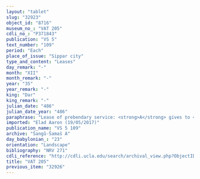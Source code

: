 ```yaml
---
layout: "tablet"
slug: "32923"
object_id: "8716"
museum_no_: "VAT 205"
cdli_no_: "P371843"
publication: "VS 5"
text_number: "109"
period: "Each"
place_of_issue: "Sippar city"
type_and_content: "Leases"
day_remark: "-"
month: "XII"
month_remark: "-"
year: "35"
year_remark: "-"
king: "Dar"
king_remark: "-"
julian_date: "486"
julian_date_year: "486"
paraphrase: "Lease of prebendary service: <strong>A</strong> gives to <strong>B</strong> the 23<sup>rd</sup> and 26<sup>th</sup> of &Scaron;abāṭ (XI) of his brewer&rsquo;s prebend in Ebabbar for performance. Standard clauses vouching for the continuation and punctuality of the service and the quality of the beer follow. <strong>A</strong> is to receive the prebendary income directly from the temple&rsquo;s assets. <strong>B</strong> is to pay <strong>A</strong> 1 kor of barley each year. 5 witnesses and the scribe: Bēl-ittannu/Nab&ucirc;-&scaron;umu-i&scaron;kun//Balāṭu. Addenda: <strong>A</strong> receives the barley for the 36<sup>th</sup> year. Each party has taken a copy of the document.<br /> &nbsp;<br /> <strong>A</strong> = Ubāru/Bēl-iqī&scaron;a//Isinnāya; <strong>B</strong> = Bēl-rēmanni/Mu&scaron;eb&scaron;i-Marduk//&Scaron;ang&ucirc;-&Scaron;ama&scaron;"
imported: "Elad Aaron (19/05/2017)"
publication_name: "VS 5 109"
archive: "Šangû-Šamaš A"
day_babylonian_: "23"
orientation: "Landscape"
bibliography: "NRV 271"
cdli_reference: "http://cdli.ucla.edu/search/archival_view.php?ObjectID=P371843"
title: "VAT 205"
previous_item: "32926"
---
```

